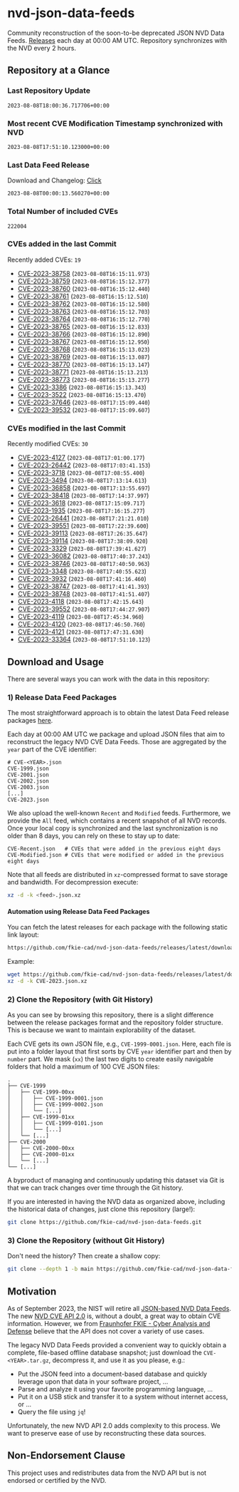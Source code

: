 # nvd-json-data-feeds

Community reconstruction of the soon-to-be deprecated JSON NVD Data Feeds. 
[Releases](https://github.com/fkie-cad/nvd-json-data-feeds/releases/latest) each day at 00:00 AM UTC.
Repository synchronizes with the NVD every 2 hours.

## Repository at a Glance

### Last Repository Update

```plain
2023-08-08T18:00:36.717706+00:00
```

### Most recent CVE Modification Timestamp synchronized with NVD

```plain
2023-08-08T17:51:10.123000+00:00
```

### Last Data Feed Release

Download and Changelog: [Click](https://github.com/fkie-cad/nvd-json-data-feeds/releases/latest)

```plain
2023-08-08T00:00:13.560270+00:00
```

### Total Number of included CVEs

```plain
222004
```

### CVEs added in the last Commit

Recently added CVEs: `19`

* [CVE-2023-38758](CVE-2023/CVE-2023-387xx/CVE-2023-38758.json) (`2023-08-08T16:15:11.973`)
* [CVE-2023-38759](CVE-2023/CVE-2023-387xx/CVE-2023-38759.json) (`2023-08-08T16:15:12.377`)
* [CVE-2023-38760](CVE-2023/CVE-2023-387xx/CVE-2023-38760.json) (`2023-08-08T16:15:12.440`)
* [CVE-2023-38761](CVE-2023/CVE-2023-387xx/CVE-2023-38761.json) (`2023-08-08T16:15:12.510`)
* [CVE-2023-38762](CVE-2023/CVE-2023-387xx/CVE-2023-38762.json) (`2023-08-08T16:15:12.580`)
* [CVE-2023-38763](CVE-2023/CVE-2023-387xx/CVE-2023-38763.json) (`2023-08-08T16:15:12.703`)
* [CVE-2023-38764](CVE-2023/CVE-2023-387xx/CVE-2023-38764.json) (`2023-08-08T16:15:12.770`)
* [CVE-2023-38765](CVE-2023/CVE-2023-387xx/CVE-2023-38765.json) (`2023-08-08T16:15:12.833`)
* [CVE-2023-38766](CVE-2023/CVE-2023-387xx/CVE-2023-38766.json) (`2023-08-08T16:15:12.890`)
* [CVE-2023-38767](CVE-2023/CVE-2023-387xx/CVE-2023-38767.json) (`2023-08-08T16:15:12.950`)
* [CVE-2023-38768](CVE-2023/CVE-2023-387xx/CVE-2023-38768.json) (`2023-08-08T16:15:13.023`)
* [CVE-2023-38769](CVE-2023/CVE-2023-387xx/CVE-2023-38769.json) (`2023-08-08T16:15:13.087`)
* [CVE-2023-38770](CVE-2023/CVE-2023-387xx/CVE-2023-38770.json) (`2023-08-08T16:15:13.147`)
* [CVE-2023-38771](CVE-2023/CVE-2023-387xx/CVE-2023-38771.json) (`2023-08-08T16:15:13.213`)
* [CVE-2023-38773](CVE-2023/CVE-2023-387xx/CVE-2023-38773.json) (`2023-08-08T16:15:13.277`)
* [CVE-2023-3386](CVE-2023/CVE-2023-33xx/CVE-2023-3386.json) (`2023-08-08T16:15:13.343`)
* [CVE-2023-3522](CVE-2023/CVE-2023-35xx/CVE-2023-3522.json) (`2023-08-08T16:15:13.470`)
* [CVE-2023-37646](CVE-2023/CVE-2023-376xx/CVE-2023-37646.json) (`2023-08-08T17:15:09.440`)
* [CVE-2023-39532](CVE-2023/CVE-2023-395xx/CVE-2023-39532.json) (`2023-08-08T17:15:09.607`)


### CVEs modified in the last Commit

Recently modified CVEs: `30`

* [CVE-2023-4127](CVE-2023/CVE-2023-41xx/CVE-2023-4127.json) (`2023-08-08T17:01:00.177`)
* [CVE-2023-26442](CVE-2023/CVE-2023-264xx/CVE-2023-26442.json) (`2023-08-08T17:03:41.153`)
* [CVE-2023-3718](CVE-2023/CVE-2023-37xx/CVE-2023-3718.json) (`2023-08-08T17:08:55.400`)
* [CVE-2023-3494](CVE-2023/CVE-2023-34xx/CVE-2023-3494.json) (`2023-08-08T17:13:14.613`)
* [CVE-2023-36858](CVE-2023/CVE-2023-368xx/CVE-2023-36858.json) (`2023-08-08T17:13:55.697`)
* [CVE-2023-38418](CVE-2023/CVE-2023-384xx/CVE-2023-38418.json) (`2023-08-08T17:14:37.997`)
* [CVE-2023-3618](CVE-2023/CVE-2023-36xx/CVE-2023-3618.json) (`2023-08-08T17:15:09.717`)
* [CVE-2023-1935](CVE-2023/CVE-2023-19xx/CVE-2023-1935.json) (`2023-08-08T17:16:15.277`)
* [CVE-2023-26441](CVE-2023/CVE-2023-264xx/CVE-2023-26441.json) (`2023-08-08T17:21:21.010`)
* [CVE-2023-39551](CVE-2023/CVE-2023-395xx/CVE-2023-39551.json) (`2023-08-08T17:22:39.600`)
* [CVE-2023-39113](CVE-2023/CVE-2023-391xx/CVE-2023-39113.json) (`2023-08-08T17:26:35.647`)
* [CVE-2023-39114](CVE-2023/CVE-2023-391xx/CVE-2023-39114.json) (`2023-08-08T17:38:09.920`)
* [CVE-2023-3329](CVE-2023/CVE-2023-33xx/CVE-2023-3329.json) (`2023-08-08T17:39:41.627`)
* [CVE-2023-36082](CVE-2023/CVE-2023-360xx/CVE-2023-36082.json) (`2023-08-08T17:40:37.243`)
* [CVE-2023-38746](CVE-2023/CVE-2023-387xx/CVE-2023-38746.json) (`2023-08-08T17:40:50.963`)
* [CVE-2023-3348](CVE-2023/CVE-2023-33xx/CVE-2023-3348.json) (`2023-08-08T17:40:55.623`)
* [CVE-2023-3932](CVE-2023/CVE-2023-39xx/CVE-2023-3932.json) (`2023-08-08T17:41:16.460`)
* [CVE-2023-38747](CVE-2023/CVE-2023-387xx/CVE-2023-38747.json) (`2023-08-08T17:41:41.393`)
* [CVE-2023-38748](CVE-2023/CVE-2023-387xx/CVE-2023-38748.json) (`2023-08-08T17:41:51.407`)
* [CVE-2023-4118](CVE-2023/CVE-2023-41xx/CVE-2023-4118.json) (`2023-08-08T17:42:15.643`)
* [CVE-2023-39552](CVE-2023/CVE-2023-395xx/CVE-2023-39552.json) (`2023-08-08T17:44:27.907`)
* [CVE-2023-4119](CVE-2023/CVE-2023-41xx/CVE-2023-4119.json) (`2023-08-08T17:45:34.960`)
* [CVE-2023-4120](CVE-2023/CVE-2023-41xx/CVE-2023-4120.json) (`2023-08-08T17:46:50.760`)
* [CVE-2023-4121](CVE-2023/CVE-2023-41xx/CVE-2023-4121.json) (`2023-08-08T17:47:31.630`)
* [CVE-2023-33364](CVE-2023/CVE-2023-333xx/CVE-2023-33364.json) (`2023-08-08T17:51:10.123`)


## Download and Usage

There are several ways you can work with the data in this repository:

### 1) Release Data Feed Packages

The most straightforward approach is to obtain the latest Data Feed release packages [here](https://github.com/fkie-cad/nvd-json-data-feeds/releases/latest).

Each day at 00:00 AM UTC we package and upload JSON files that aim to reconstruct the legacy NVD CVE Data Feeds.
Those are aggregated by the `year` part of the CVE identifier:

```
# CVE-<YEAR>.json
CVE-1999.json
CVE-2001.json
CVE-2002.json
CVE-2003.json
[...]
CVE-2023.json
```

We also upload the well-known `Recent` and `Modified` feeds.
Furthermore, we provide the `All` feed, which contains a recent snapshot of all NVD records.
Once your local copy is synchronized and the last synchronization is no older than 8 days, you can rely on these to stay up to date:

```plain
CVE-Recent.json   # CVEs that were added in the previous eight days
CVE-Modified.json # CVEs that were modified or added in the previous eight days
```

Note that all feeds are distributed in `xz`-compressed format to save storage and bandwidth.
For decompression execute:

```sh
xz -d -k <feed>.json.xz
```


#### Automation using Release Data Feed Packages

You can fetch the latest releases for each package with the following static link layout:

```sh
https://github.com/fkie-cad/nvd-json-data-feeds/releases/latest/download/CVE-<YEAR>.json.xz
```

Example:

```sh
wget https://github.com/fkie-cad/nvd-json-data-feeds/releases/latest/download/CVE-2023.json.xz
xz -d -k CVE-2023.json.xz
```

### 2) Clone the Repository (with Git History)

As you can see by browsing this repository, there is a slight difference between the release packages format and the repository folder structure.
This is because we want to maintain explorability of the dataset.

Each CVE gets its own JSON file, e.g., `CVE-1999-0001.json`.
Here, each file is put into a folder layout that first sorts by CVE `year` identifier part and then by `number` part.
We mask (`xx`) the last two digits to create easily navigable folders that hold a maximum of 100 CVE JSON files:

```plain
.
├── CVE-1999
│   ├── CVE-1999-00xx
│   │   ├── CVE-1999-0001.json
│   │   ├── CVE-1999-0002.json
│   │   └── [...]
│   ├── CVE-1999-01xx
│   │   ├── CVE-1999-0101.json
│   │   └── [...]
│   └── [...]
├── CVE-2000
│   ├── CVE-2000-00xx
│   ├── CVE-2000-01xx
│   └── [...]
└── [...]
```

A byproduct of managing and continuously updating this dataset via Git is that we can track changes over time through the Git history.

If you are interested in having the NVD data as organized above, including the historical data of changes, just clone this repository (large!):

```sh
git clone https://github.com/fkie-cad/nvd-json-data-feeds.git
```

### 3) Clone the Repository (without Git History)

Don't need the history? Then create a shallow copy:

```sh
git clone --depth 1 -b main https://github.com/fkie-cad/nvd-json-data-feeds.git
```

## Motivation

As of September 2023, the NIST will retire all [JSON-based NVD Data Feeds](https://nvd.nist.gov/vuln/data-feeds#divRetirementBanner-1).
The new [NVD CVE API 2.0](https://nvd.nist.gov/developers/vulnerabilities) is, without a doubt, a great way to obtain CVE information.
However, we from [Fraunhofer FKIE - Cyber Analysis and Defense](https://www.fkie.fraunhofer.de/en/departments/cad.html) believe that the API does not cover a variety of use cases.

The legacy NVD Data Feeds provided a convenient way to quickly obtain a complete, file-based offline database snapshot; just download the `CVE-<YEAR>.tar.gz`, decompress it, and use it as you please, e.g.:

* Put the JSON feed into a document-based database and quickly leverage upon that data in your software project, ...
* Parse and analyze it using your favorite programming language, ...
* Put it on a USB stick and transfer it to a system without internet access, or ...
* Query the file using `jq`!

Unfortunately, the new NVD API 2.0 adds complexity to this process.
We want to preserve ease of use by reconstructing these data sources.

## Non-Endorsement Clause

This project uses and redistributes data from the NVD API but is not endorsed or certified by the NVD.
